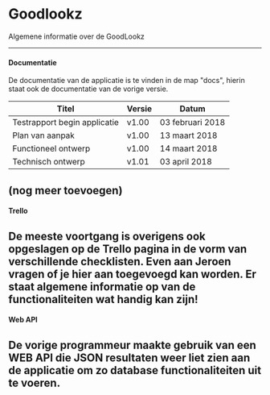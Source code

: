 # Goodlookz
Algemene informatie over de GoodLookz

---
#### Documentatie
De documentatie van de applicatie is te vinden in de map "docs", hierin staat ook de documentatie van de vorige versie.

| Titel                           | Versie | Datum            |
| ------------------------------- | ------ | ---------------- |
| Testrapport begin applicatie    | v1.00  | 03 februari 2018 |
| Plan van aanpak                 | v1.00  | 13 maart 2018    |
| Functioneel ontwerp             | v1.00  | 14 maart 2018    |
| Technisch ontwerp               | v1.01  | 03 april 2018    |

(nog meer toevoegen)
---
#### Trello
De meeste voortgang is overigens ook opgeslagen op de Trello pagina in de vorm van verschillende checklisten. Even aan Jeroen vragen of je hier aan toegevoegd kan worden. Er staat algemene informatie op van de functionaliteiten wat handig kan zijn!
---
#### Web API
De vorige programmeur maakte gebruik van een WEB API die JSON resultaten weer liet zien aan de applicatie om zo database functionaliteiten uit te voeren.
---
